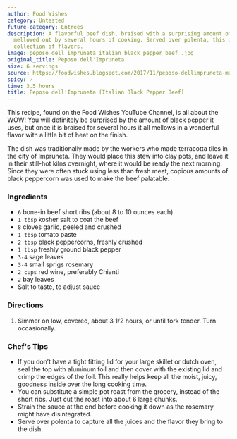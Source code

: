 ```yaml
---
author: Food Wishes
category: Untested
future-category: Entrees
description: A flavorful beef dish, braised with a surprising amount of black pepper,
  mellowed out by several hours of cooking. Served over polenta, this dish is a wonderful
  collection of flavors.
image: peposo_dell_impruneta_italian_black_pepper_beef_.jpg
original_title: Peposo dell'Impruneta
size: 6 servings
source: https://foodwishes.blogspot.com/2017/11/peposo-dellimpruneta-making-bad-beef.html
spicy: ✓
time: 3.5 hours
title: Peposo dell'Impruneta (Italian Black Pepper Beef)
---
```

This recipe, found on the Food Wishes YouTube Channel, is all about the WOW! You will definitely be surprised by the amount of black pepper it uses, but once it is braised for several hours it all mellows in a wonderful flavor with a little bit of heat on the finish.

The dish was traditionally made by the workers who made terracotta tiles in the city of Impruneta. They would place this stew into clay pots, and leave it in their still-hot kilns overnight, where it would be ready the next morning. Since they were often stuck using less than fresh meat, copious amounts of black peppercorn was used to make the beef palatable.

### Ingredients

* `6` bone-in beef short ribs (about 8 to 10 ounces each)
* `1 tbsp` kosher salt to coat the beef
* `8` cloves garlic, peeled and crushed
* `1 tbsp` tomato paste
* `2 tbsp` black peppercorns, freshly crushed
* `1 tbsp` freshly ground black pepper
* `3-4` sage leaves
* `3-4` small sprigs rosemary
* `2 cups` red wine, preferably Chianti
* `2` bay leaves
* Salt to taste, to adjust sauce

### Directions

1. Simmer on low, covered, about 3 1/2 hours, or until fork tender. Turn occasionally.

### Chef's Tips

* If you don’t have a tight fitting lid for your large skillet or dutch oven, seal the top with aluminum foil and then cover with the existing lid and crimp the edges of the foil. This really helps keep all the moist, juicy, goodness inside over the long cooking time.
* You can substitute a simple pot roast from the grocery, instead of the short ribs. Just cut the roast into about 6 large chunks.
* Strain the sauce at the end before cooking it down as the rosemary might have disintegrated.
* Serve over polenta to capture all the juices and the flavor they bring to the dish.